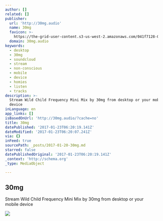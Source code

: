 ```yaml
---
author: []
related: []
publisher:
  url: 'http://30mg.audio'
  name: 30mg
  favicon: >-
    https://the-grid-user-content.s3-us-west-2.amazonaws.com/041f7128-0cd5-4dd4-8e4d-83cf1c2c2302.jpg
  domain: 30mg.audio
keywords:
  - desktop
  - 30mg
  - soundcloud
  - stream
  - non-conscious
  - mobile
  - device
  - homies
  - listen
  - tracks
description: >-
  Stream Wild Child Frequency Mini Mix by 30mg from desktop or your mobile
  device
inLanguage: en
app_links: []
isBasedOnUrl: 'http://30mg.audio/?cache=no'
title: 30mg
datePublished: '2017-01-23T06:20:19.141Z'
dateModified: '2017-01-23T06:20:07.241Z'
via: {}
inFeed: true
sourcePath: _posts/2017-01-20-30mg.md
starred: false
datePublishedOriginal: '2017-01-23T06:20:19.141Z'
_context: 'http://schema.org'
_type: MediaObject

---
```

<article style=""><h1>30mg</h1><p>Stream Wild Child Frequency Mini Mix by 30mg from desktop or your mobile device</p><img src="https://imgflo.herokuapp.com/graph/2b2431f8e7ba7b0/037f294fe9b1d6f53c7385b2f1859e7b/noop.jpg?input=http%3A%2F%2Fi1.sndcdn.com%2Fartworks-000182947428-qdevtp-t500x500.jpg" /></article>